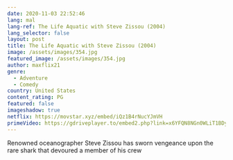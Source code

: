 ```yaml
---
date: 2020-11-03 22:52:46
lang: mal
lang-ref: The Life Aquatic with Steve Zissou (2004)
lang_selector: false
layout: post
title: The Life Aquatic with Steve Zissou (2004)
image: /assets/images/354.jpg
featured_image: /assets/images/354.jpg
author: maxflix21
genre:
  - Adventure
  - Comedy
country: United States
content_rating: PG
featured: false
imageshadow: true
netflix: https://movstar.xyz/embed/iQz1B4rNucYJmVH
primeVideo: https://gdriveplayer.to/embed2.php?link=x6YFQN8NGn0WLiT1BDyIjg2697IEizeNPv7Gh%252BiGvghI46tJU927PK7aTeR96bj99frEmsVL5ixXuot6V9kmXe0wbnSaUh0yScUQRFpHZ4z1v1CZFI1khvq2AjmByQd7AICwCe73Im6qq0LyrCw4NmemeNThmZR1cYicjZ8mWovZ%252FiO2G1TfAHy7R0j%252FjISmk%253D
---
```

Renowned oceanographer Steve Zissou has sworn vengeance upon the rare shark that devoured a member of his crew